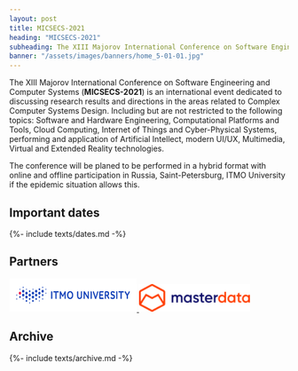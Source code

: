 ```yaml
---
layout: post
title: MICSECS-2021
heading: "MICSECS-2021"
subheading: The XIII Majorov International Conference on Software Engineering and Computer Systems
banner: "/assets/images/banners/home_5-01-01.jpg"
---
```


The XIII Majorov International Conference on Software Engineering and Computer Systems (**MICSECS-2021**) is an international event dedicated to discussing research results and directions in the areas related to Complex Computer Systems Design. Including but are not restricted to the following topics: Software and Hardware Engineering, Computational Platforms and Tools, Cloud Computing, Internet of Things and Cyber-Physical Systems, performing and application of Artificial Intellect, modern UI/UX, Multimedia, Virtual and Extended Reality technologies.

The conference will be planed to be performed in a hybrid format with online and offline participation in Russia, Saint-Petersburg, ITMO University if the epidemic situation allows this.


## Important dates

{%- include texts/dates.md -%}

## Partners

<a href="https://itmo.ru/ru/" Target="_blank"><Img src="/assets/images/itmo_logo_horiz_white_en.png" Width="230" Height="60"> </a>
<a href="https://masterdata.ru/about/" Target="_blank"><Img src="/assets/images/logo-blue-1.png" Width="200" Height="50"> </a>

## Archive

{%- include texts/archive.md -%}
